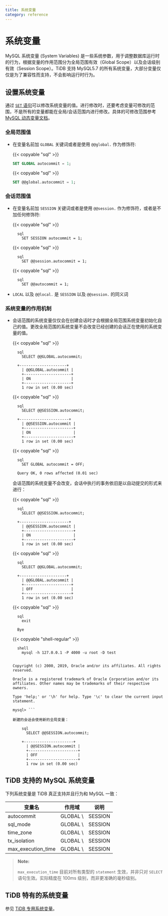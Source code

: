 ```yaml
---
title: 系统变量
category: reference
---
```


# 系统变量

MySQL 系统变量 (System Variables) 是一些系统参数，用于调整数据库运行时的行为，根据变量的作用范围分为全局范围有效（Global Scope）以及会话级别有效（Session Scope）。TiDB 支持 MySQL5.7 的所有系统变量，大部分变量仅仅是为了兼容性而支持，不会影响运行时行为。

## 设置系统变量

通过 [`SET` 语句](/dev/reference/sql/statements/admin.md#set-语句)可以修改系统变量的值。进行修改时，还要考虑变量可修改的范围，不是所有的变量都能在全局/会话范围内进行修改。具体的可修改范围参考 [MySQL 动态变量文档](https://dev.mysql.com/doc/refman/5.7/en/dynamic-system-variables.html)。

### 全局范围值

* 在变量名前加 `GLOBAL` 关键词或者是使用 `@@global.` 作为修饰符:
    
    {{< copyable "sql" >}}
    
    ```sql
    SET GLOBAL autocommit = 1;
    ```
    
    {{< copyable "sql" >}}
    
    ```sql
    SET @@global.autocommit = 1;
    ```

### 会话范围值

* 在变量名前加 `SESSION` 关键词或者是使用 `@@session.` 作为修饰符，或者是不加任何修饰符:
    
    {{< copyable "sql" >}}
    
        sql
          SET SESSION autocommit = 1;
    
    {{< copyable "sql" >}}
    
        sql
          SET @@session.autocommit = 1;
    
    {{< copyable "sql" >}}
    
        sql
          SET @@autocommit = 1;

* `LOCAL` 以及 `@@local.` 是 `SESSION` 以及 `@@session.` 的同义词

### 系统变量的作用机制

* 会话范围的系统变量仅仅会在创建会话时才会根据全局范围系统变量初始化自己的值。更改全局范围的系统变量不会改变已经创建的会话正在使用的系统变量的值。
    
    {{< copyable "sql" >}}
    
        sql
          SELECT @@GLOBAL.autocommit;
    
        +---------------------+
          | @@GLOBAL.autocommit |
          +---------------------+
          | ON                  |
          +---------------------+
          1 row in set (0.00 sec)
    
    {{< copyable "sql" >}}
    
        sql
          SELECT @@SESSION.autocommit;
    
        +----------------------+
          | @@SESSION.autocommit |
          +----------------------+
          | ON                   |
          +----------------------+
          1 row in set (0.00 sec)
    
    {{< copyable "sql" >}}
    
        sql
          SET GLOBAL autocommit = OFF;
    
        Query OK, 0 rows affected (0.01 sec)
    
    会话范围的系统变量不会改变，会话中执行的事务依旧是以自动提交的形式来进行：
    
    {{< copyable "sql" >}}
    
        sql
          SELECT @@SESSION.autocommit;
    
        +----------------------+
          | @@SESSION.autocommit |
          +----------------------+
          | ON                   |
          +----------------------+
          1 row in set (0.00 sec)
    
    {{< copyable "sql" >}}
    
        sql
          SELECT @@GLOBAL.autocommit;
    
        +---------------------+
          | @@GLOBAL.autocommit |
          +---------------------+
          | OFF                 |
          +---------------------+
          1 row in set (0.00 sec)
    
    {{< copyable "sql" >}}
    
        sql
          exit
    
        Bye
    
    {{< copyable "shell-regular" >}}
    
        shell
          mysql -h 127.0.0.1 -P 4000 -u root -D test
    
    ``` Welcome to the MySQL monitor. Commands end with ; or \g. Your MySQL connection id is 3 Server version: 5.7.25-TiDB-None MySQL Community Server (Apache License 2.0)
    
    Copyright (c) 2000, 2019, Oracle and/or its affiliates. All rights reserved.
    
    Oracle is a registered trademark of Oracle Corporation and/or its affiliates. Other names may be trademarks of their respective owners.
    
    Type 'help;' or '\h' for help. Type '\c' to clear the current input statement.
    
    mysql> ```
    
    新建的会话会使用新的全局变量：
    
        sql
          SELECT @@SESSION.autocommit;
    
        +----------------------+
          | @@SESSION.autocommit |
          +----------------------+
          | OFF                  |
          +----------------------+
          1 row in set (0.00 sec)

## TiDB 支持的 MySQL 系统变量

下列系统变量是 TiDB 真正支持并且行为和 MySQL 一致：

| 变量名                      | 作用域       | 说明                             |
| ------------------------ | --------- | ------------------------------ |
| autocommit               | GLOBAL \ | SESSION | 是否自动 Commit 事务       |
| sql_mode                 | GLOBAL \ | SESSION | 支持部分 MySQL SQL mode， |
| time_zone                | GLOBAL \ | SESSION | 数据库所使用的时区            |
| tx_isolation             | GLOBAL \ | SESSION | 事务隔离级别               |
| max\_execution\_time | GLOBAL \ | SESSION | 语句超时时间，单位为毫秒         |


> **Note:**
> 
> `max_execution_time` 目前对所有类型的 `statement` 生效，并非只对 `SELECT` 语句生效。实际精度在 100ms 级别，而非更准确的毫秒级别。

## TiDB 特有的系统变量

参见 [TiDB 专用系统变量](/dev/reference/configuration/tidb-server/tidb-specific-variables.md)。